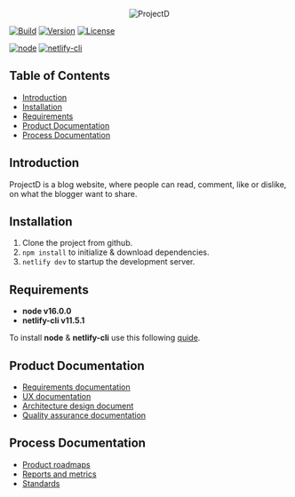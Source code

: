 <div align="center">

![ProjectD](https://drive.google.com/uc?export=view&id=1ueq4ihuiduU984P5iKqIdljQaFTGWEOh)

</div>

[![Build](https://img.shields.io/netlify/eef90d0f-016a-4017-9e83-8ab4ffd8958f?style=for-the-badge&logo=netlify&logoColor=#00C7B7)](https://sunny-cassata-fd4c22.netlify.app/)
[![Version](https://img.shields.io/github/package-json/v/Hulle107/ProjectD?style=for-the-badge)](package.json)
[![License](https://img.shields.io/github/license/Hulle107/ProjectD?style=for-the-badge)](LICENSE)

[![node](https://img.shields.io/badge/node-%5E16.0.0-informational?style=flat-square)](https://nodejs.org/en/)
[![netlify-cli](https://img.shields.io/badge/netlify--cli-%5E11.5.1-informational?style=flat-square)](https://www.npmjs.com/package/netlify-cli)

## Table of Contents

- [Introduction](#introduction)
- [Installation](#installation)
- [Requirements](#requirements)
- [Product Documentation](#product-documentation)
- [Process Documentation](#process-documentation)

## Introduction

ProjectD is a blog website, where people can read, comment, like or dislike, on what the blogger want to share.

## Installation

1. Clone the project from github.
2. `npm install` to initialize & download dependencies.
3. `netlify dev` to startup the development server.

## Requirements

- **node v16.0.0** 
- **netlify-cli v11.5.1** 

To install **node** & **netlify-cli** use this following [quide](https://docs.netlify.com/cli/get-started/).

## Product Documentation

- [Requirements documentation]()
- [UX documentation]()
- [Architecture design document]()
- [Quality assurance documentation]()

## Process Documentation

- [Product roadmaps]()
- [Reports and metrics]()
- [Standards]()